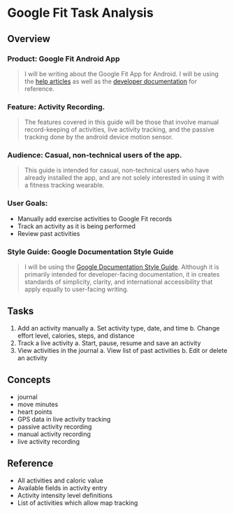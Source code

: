 

# Google Fit Task Analysis

## Overview

### Product: Google Fit Android App

> I will be writing about the Google Fit App for Android. I will be using the [help articles](https://support.google.com/fit/) as well as the [developer documentation](https://developers.google.com/fit/overview) for reference.

### Feature: Activity Recording.

> The features covered in this guide will be those that involve manual record-keeping of activities, live activity tracking, and the passive tracking done by the android device motion sensor.

### Audience: Casual, non-technical users of the app.

> This guide is intended for casual, non-technical users who have already installed the app, and are not solely interested in using it with a fitness tracking wearable.

### User Goals:
- Manually add exercise activities to Google Fit records
- Track an activity as it is being performed
- Review past activities

### Style Guide: Google Documentation Style Guide

> I will be using the [Google Documentation Style Guide](https://developers.google.com/style/). Although it is primarily intended for developer-facing documentation, it in creates standards of simplicity, clarity, and international accessibility that apply equally to user-facing writing.

## Tasks
1. Add an activity manually
  a. Set activity type, date, and time
  b. Change effort level, calories, steps, and distance
2. Track a live activity
  a. Start, pause, resume and save an activity
3. View activities in the journal
  a. View list of past activities
  b. Edit or delete an activity

## Concepts
- journal
- move minutes
- heart points
- GPS data in live activity tracking
- passive activity recording
- manual activity recording
- live activity recording

## Reference
- All activities and caloric value
- Available fields in activity entry
- Activity intensity level definitions
- List of activities which allow map tracking
